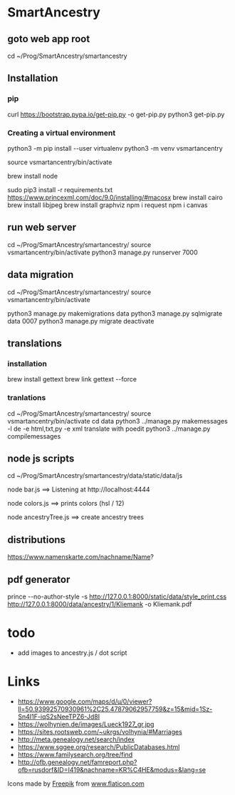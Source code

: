 # SmartAncestry

## goto web app root

cd ~/Prog/SmartAncestry/smartancestry

## Installation

### pip
curl https://bootstrap.pypa.io/get-pip.py -o get-pip.py
python3 get-pip.py

### Creating a virtual environment
python3 -m pip install --user virtualenv
python3 -m venv vsmartancentry

source vsmartancentry/bin/activate

brew install node

sudo pip3 install -r requirements.txt
https://www.princexml.com/doc/9.0/installing/#macosx
brew install cairo
brew install libjpeg
brew install graphviz
npm i request
npm i canvas

## run web server

cd ~/Prog/SmartAncestry/smartancestry/
source vsmartancentry/bin/activate
python3 manage.py runserver 7000

## data migration

cd ~/Prog/SmartAncestry/smartancestry/
source vsmartancentry/bin/activate

python3 manage.py makemigrations data
python3 manage.py sqlmigrate data 0007
python3 manage.py migrate
deactivate

## translations

### installation

brew install gettext
brew link gettext --force

### tranlations

cd ~/Prog/SmartAncestry/smartancestry/
source vsmartancentry/bin/activate
cd data
python3 ../manage.py makemessages -l de -e html,txt,py -e xml
translate with poedit
python3 ../manage.py compilemessages

## node js scripts

cd ~/Prog/SmartAncestry/smartancestry/data/static/data/js

node bar.js 
==> Listening at http://localhost:4444

node colors.js 
==> prints colors (hsl / 12)

node ancestryTree.js
==> create ancestry trees

## distributions

https://www.namenskarte.com/nachname/Name?

## pdf generator

prince --no-author-style -s http://127.0.0.1:8000/static/data/style_print.css http://127.0.0.1:8000/data/ancestry/1/Kliemank -o Kliemank.pdf

# todo

- add images to ancestry.js / dot script

# Links

- https://www.google.com/maps/d/u/0/viewer?ll=50.93992570930961%2C25.47879062957759&z=15&mid=1Sz-Sn4I1F-iqS2sNeeTPZ6-Jd8I
- https://wolhynien.de/images/Lueck1927_gr.jpg
- https://sites.rootsweb.com/~ukrgs/volhynia/#Marriages
- http://meta.genealogy.net/search/index
- https://www.sggee.org/research/PublicDatabases.html
- https://www.familysearch.org/tree/find
- http://ofb.genealogy.net/famreport.php?ofb=rusdorf&ID=I419&nachname=KR%C4HE&modus=&lang=se

Icons made by <a href="https://www.flaticon.com/authors/freepik" title="Freepik">Freepik</a> from <a href="https://www.flaticon.com/" title="Flaticon">www.flaticon.com</a>
